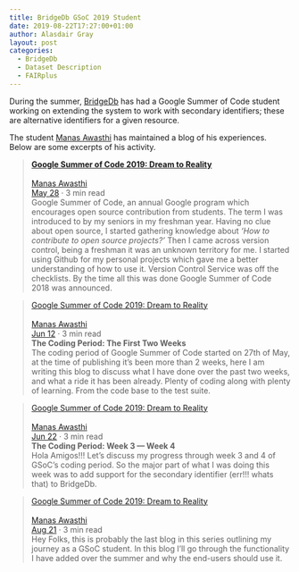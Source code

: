 ```yaml
---
title: BridgeDb GSoC 2019 Student
date: 2019-08-22T17:27:00+01:00
author: Alasdair Gray
layout: post
categories:
  - BridgeDb
  - Dataset Description
  - FAIRplus
---
```

During the summer, [BridgeDb](http://bridgedb.org) has had a Google Summer of Code student working on extending the system to work with secondary identifiers; these are alternative identifiers for a given resource.

The student [Manas Awasthi](https://medium.com/@marvex17) has maintained a blog of his experiences. Below are some excerpts of his activity.

<blockquote class="wp-block-quote">
  <p>
    <strong><a href="https://medium.com/@marvex17/google-summer-of-code-2019-dream-to-reality-ab2a37228a56">Google Summer of Code 2019: Dream to Reality</a></strong><br /><a href="https://medium.com/@marvex17?source=post_page-----ab2a37228a56----------------------"></a><br /><a href="https://medium.com/@marvex17?source=post_page-----ab2a37228a56----------------------">Manas Awasthi</a><br /><a href="https://medium.com/@marvex17/google-summer-of-code-2019-dream-to-reality-ab2a37228a56?source=post_page-----ab2a37228a56----------------------">May 28</a> · 3 min read<br />Google Summer of Code, an annual Google program which encourages open source contribution from students. The term I was introduced to by my seniors in my freshman year. Having no clue about open source, I started gathering knowledge about <em>‘How to contribute to open source projects?’ </em>Then I came across version control, being a freshman it was an unknown territory for me. I started using Github for my personal projects which gave me a better understanding of how to use it. Version Control Service was off the checklists. By the time all this was done Google Summer of Code 2018 was announced.
  </p>
</blockquote>

<blockquote class="wp-block-quote">
  <p>
    <a href="https://medium.com/@marvex17/google-summer-of-code-2019-dream-to-reality-ab21b201a50">Google Summer of Code 2019: Dream to Reality</a><br /><a href="https://medium.com/@marvex17?source=post_page-----ab21b201a50----------------------"></a><br /><a href="https://medium.com/@marvex17?source=post_page-----ab21b201a50----------------------">Manas Awasthi</a><br /><a href="https://medium.com/@marvex17/google-summer-of-code-2019-dream-to-reality-ab21b201a50?source=post_page-----ab21b201a50----------------------">Jun 12</a> · 3 min read<br /><strong>The Coding Period: The First Two Weeks</strong><br />The coding period of Google Summer of Code started on 27th of May, at the time of publishing it’s been more than 2 weeks, here I am writing this blog to discuss what I have done over the past two weeks, and what a ride it has been already. Plenty of coding along with plenty of learning. From the code base to the test suite.
  </p>
</blockquote>

<blockquote class="wp-block-quote">
  <p>
    <a href="https://medium.com/@marvex17/google-summer-of-code-2019-dream-to-reality-d1f6467701b0">Google Summer of Code 2019: Dream to Reality</a><br /><a href="https://medium.com/@marvex17?source=post_page-----d1f6467701b0----------------------"></a><br /><a href="https://medium.com/@marvex17?source=post_page-----d1f6467701b0----------------------">Manas Awasthi</a><br /><a href="https://medium.com/@marvex17/google-summer-of-code-2019-dream-to-reality-d1f6467701b0?source=post_page-----d1f6467701b0----------------------">Jun 22</a> · 3 min read<br /><strong>The Coding Period: Week 3 — Week 4</strong><br />Hola Amigos!!! Let&#8217;s discuss my progress through week 3 and 4 of GSoC’s coding period. So the major part of what I was doing this week was to add support for the secondary identifier (err!!! whats that) to BridgeDb.
  </p>
</blockquote>

<blockquote class="wp-block-quote">
  <p>
    <a href="https://medium.com/@marvex17/google-summer-of-code-2019-dream-to-reality-9fe650d49276">Google Summer of Code 2019: Dream to Reality</a><br /><a href="https://medium.com/@marvex17?source=post_page-----9fe650d49276----------------------"></a><br /><a href="https://medium.com/@marvex17?source=post_page-----9fe650d49276----------------------">Manas Awasthi</a><br /><a href="https://medium.com/@marvex17/google-summer-of-code-2019-dream-to-reality-9fe650d49276?source=post_page-----9fe650d49276----------------------">Aug 21</a> · 3 min read<br />Hey Folks, this is probably the last blog in this series outlining my journey as a GSoC student. In this blog I’ll go through the functionality I have added over the summer and why the end-users should use it.
  </p>
</blockquote>